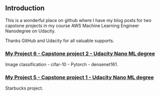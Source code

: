 ## Introduction

This is a wonderful place on github where I have my blog posts for two capstone projects in my course AWS Machine Learning Engineer Nanodegree on Udacity.

Thanks GitHub and Udacity for all valuable supports.


### [My Project 6 - Capstone project 2 - Udacity Nano ML degree](https://ngandn18.github.io/intro/proj_6.html)

Image classification - cifar-10 - Pytorch - densenet161.

### [My Project 5 - Capstone project 1 - Udacity Nano ML degree](https://ngandn18.github.io/intro/proj_5.html)

Starbucks project.
